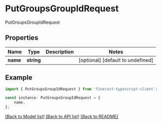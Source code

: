 # PutGroupsGroupIdRequest

PutGroupsGroupIdRequest

## Properties

Name | Type | Description | Notes
------------ | ------------- | ------------- | -------------
**name** | **string** |  | [optional] [default to undefined]

## Example

```typescript
import { PutGroupsGroupIdRequest } from 'fineract-typescript-client';

const instance: PutGroupsGroupIdRequest = {
    name,
};
```

[[Back to Model list]](../README.md#documentation-for-models) [[Back to API list]](../README.md#documentation-for-api-endpoints) [[Back to README]](../README.md)
